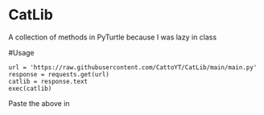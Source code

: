 # CatLib
A collection of methods in PyTurtle because I was lazy in class

#Usage

```
url = 'https://raw.githubusercontent.com/CattoYT/CatLib/main/main.py'
response = requests.get(url)
catlib = response.text
exec(catlib)
```
Paste the above in

